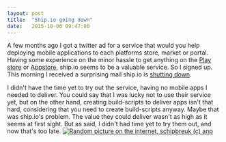 ```yaml
---
layout: post
title:  "Ship.io going down"
date:   2015-10-06 09:47:00
---
```


A few months ago I got a twitter ad for a service that would you help deploying mobile applications to each platforms store, market or portal. Having some experience on the minor hassle to get anything on the [Play store](https://play.google.com/store) or [Appstore](https://itunes.apple.com), ship.io seems to be a valuable service. So I signed up.
This morning I received a surprising mail ship.io is [shutting down](https://ship.io/ship-io-is-shutting-down/).
<!-- more -->
 I didn't have the time yet to try out the service, having no mobile apps I needed to deliver. You could say that I was lucky not to use their service yet, but on the other hand, creating build-scripts to deliver apps isn't that hard, considering that you need to create build-scripts anyway. Maybe that was ship.io's problem. The value they could deliver wasn't as high as it seems at first sight. But as said, I didn't had time yet to try them out, and now that's too late.
[![Random picture on the internet, schipbreuk (c) anp](http://media.nu.nl/m/m1nxjqfapvgb_wd640.jpg/schipbreuk-nederlands-zeilschip-motorpech.jpg)](http://www.nu.nl/buitenland/3534126/schipbreuk-nederlands-zeilschip-motorpech.html)
